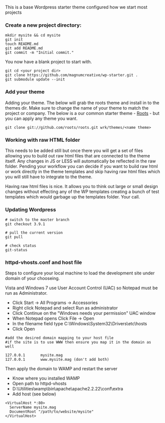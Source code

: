 This is a base Wordpress starter theme configured how we start most projects

### Create a new project directory:

````
mkdir mysite && cd mysite
git init
touch README.md
git add README.md
git commit -m "Initial commit."
````
You now have a blank project to start with.

````
git cd <your project dir>
git clone https://github.com/magnumcreative/wp-starter.git .
git submodule update --init
````
### Add your theme
Adding your theme. The below will grab the roots theme and install in to the themes dir. Make sure to change the name of your theme to match the project or company. The below is a our common starter theme - <a href="https://github.com/roots/roots">Roots</a> - but you can apply any theme you want.

````
git clone git://github.com/roots/roots.git wrk/themes/<name theme>
````
### Working with raw HTML folder

This needs to be added still but once there you will get a set of files allowing you to build out raw html files that are connected to the theme itself. Any changes in JS or LESS will automatically be reflected in the raw folder. Pending your workflow you can decide if you want to build raw html or work directly in the theme templates and skip having raw html files which you will still have to integrate to the theme.

Having raw html files is nice. It allows you to think out large or small design changes without effecting any of the WP templates creating a bunch of test templates which would garbage up the templates folder. Your call.

### Updating Wordpress

````
# switch to the master branch
git checkout 3.9.1

# pull the current version
git pull

# check status
git-status
````
### httpd-vhosts.conf and host file
Steps to configure your local machine to load the development site under domain of your chooseing.

Vista and Windows 7 use User Account Control (UAC) so Notepad must be run as Administrator.

* Click Start -> All Programs -> Accessories
* Right click Notepad and select Run as administrator
* Click Continue on the "Windows needs your permission" UAC window
* When Notepad opens Click File -> Open
* In the filename field type C:\Windows\System32\Drivers\etc\hosts
* Click Open

````
#add the desired domain mapping to your host file
#if the site is to use WWW then ensure you map it in the domain as well

127.0.0.1       mysite.mag
127.0.0.1       www.mysite.mag (don't add both)
````
Then apply the domain to WAMP and restart the server
* Know where you installed WAMP
* Open path to httpd-vhosts
* D:\Utilities\wamp\bin\apache\apache2.2.22\conf\extra
* Add host (see below)
````
<VirtualHost *:80>
  ServerName mysite.mag
  DocumentRoot "/path/to/website/mysite"
</VirtualHost>
````
